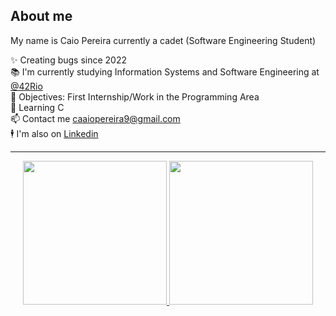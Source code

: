 <h2 align="left">About me</h2>
<p align="left">My name is Caio Pereira currently a cadet (Software Engineering Student)</p>

  ✨ Creating bugs since 2022<br>
  📚 I'm currently studying Information Systems and Software Engineering at [@42Rio](https://42.rio/)<br>
  🎯 Objectives: First Internship/Work in the Programming Area<br>
  🧠 Learning C<br>
  📫 Contact me caaiopereira9@gmail.com<br>
  🕴  I'm also on [Linkedin](https://br.linkedin.com/in/caio-pereira-oliveira)</p>

---
<div align="center">
  <a href="https://github.com/caaiopereira">
 <img height="230em" src="https://github-readme-stats.vercel.app/api?username=caaiopereira&show_icons=true&theme=github_dark&include_all_commits=true&count_private=true" />
 <img height="230em" src="https://github-readme-stats.vercel.app/api/top-langs/?username=caaiopereira&layout=compact&langs_count=16&theme=github_dark" />
</div>
<br>
